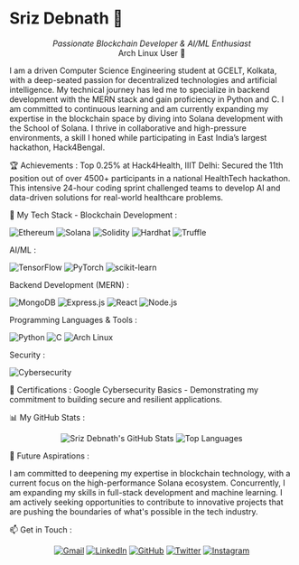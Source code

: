 <h1> Sriz Debnath 👋 </h1>
<p align="center">
<em>Passionate Blockchain Developer & AI/ML Enthusiast</em>
<br>
Arch Linux User 🐧
</p>
<p> I am a driven Computer Science Engineering student at GCELT, Kolkata, with a deep-seated passion for decentralized technologies and artificial intelligence. My technical journey has led me to specialize in backend development with the MERN stack and gain proficiency in Python and C. I am committed to continuous learning and am currently expanding my expertise in the blockchain space by diving into Solana development with the School of Solana.
I thrive in collaborative and high-pressure environments, a skill I honed while participating in East India’s largest hackathon, Hack4Bengal. </p>

<p>
🏆 Achievements :
Top 0.25% at Hack4Health, IIIT Delhi: Secured the 11th position out of over 4500+ participants in a national HealthTech hackathon. This intensive 24-hour coding sprint challenged teams to develop AI and data-driven solutions for real-world healthcare problems.
</p>
<p>
🔧 My Tech Stack - 
Blockchain Development :
</p>
<p>
<img src="https://img.shields.io/badge/Ethereum-3C3C3D?style=for-the-badge&logo=ethereum&logoColor=white" alt="Ethereum">
<img src="https://img.shields.io/badge/Solana-9945FF?style=for-the-badge&logo=solana&logoColor=white" alt="Solana">
<img src="https://img.shields.io/badge/Solidity-363636?style=for-the-badge&logo=solidity&logoColor=white" alt="Solidity">
<img src="https://img.shields.io/badge/Hardhat-D8E7FF?style=for-the-badge&logo=hardhat&logoColor=black" alt="Hardhat">
<img src="https://img.shields.io/badge/Truffle-3D3D3D?style=for-the-badge&logo=truffle-suite&logoColor=white" alt="Truffle">
</p>
AI/ML :
<p>
<img src="https://img.shields.io/badge/TensorFlow-FF6F00?style=for-the-badge&logo=tensorflow&logoColor=white" alt="TensorFlow">
<img src="https://img.shields.io/badge/PyTorch-EE4C2C?style=for-the-badge&logo=pytorch&logoColor=white" alt="PyTorch">
<img src="https://img.shields.io/badge/scikit--learn-F7931E?style=for-the-badge&logo=scikit-learn&logoColor=white" alt="scikit-learn">
</p>
Backend Development (MERN) :
<p>
<img src="https://img.shields.io/badge/MongoDB-47A248?style=for-the-badge&logo=mongodb&logoColor=white" alt="MongoDB">
<img src="https://img.shields.io/badge/Express.js-000000?style=for-the-badge&logo=express&logoColor=white" alt="Express.js">
<img src="https://img.shields.io/badge/React-20232A?style=for-the-badge&logo=react&logoColor=61DAFB" alt="React">
<img src="https://img.shields.io/badge/Node.js-339933?style=for-the-badge&logo=nodedotjs&logoColor=white" alt="Node.js">
</p>
Programming Languages & Tools :
<p>
<img src="https://img.shields.io/badge/Python-3776AB?style=for-the-badge&logo=python&logoColor=white" alt="Python">
<img src="https://img.shields.io/badge/C-A8B9CC?style=for-the-badge&logo=c&logoColor=white" alt="C">
<img src="https://img.shields.io/badge/Arch_Linux-1793D1?style=for-the-badge&logo=arch-linux&logoColor=white" alt="Arch Linux">
</p>
Security :
<p>
<img src="https://img.shields.io/badge/Cybersecurity-00758F?style=for-the-badge" alt="Cybersecurity">
</p>
<p>
📜 Certifications :
Google Cybersecurity Basics - Demonstrating my commitment to building secure and resilient applications.
</p>
<p>
📊 My GitHub Stats :
<p align="center">
<img src="https://github-readme-stats.vercel.app/api?username=Srizdebnath&show_icons=true&theme=radical" alt="Sriz Debnath's GitHub Stats">
<img src="https://github-readme-stats.vercel.app/api/top-langs/?username=Srizdebnath&layout=compact&theme=radical" alt="Top Languages">
</p>
</p>
🚀 Future Aspirations : 

I am committed to deepening my expertise in blockchain technology, with a current focus on the high-performance Solana ecosystem. Concurrently, I am expanding my skills in full-stack development and machine learning. I am actively seeking opportunities to contribute to innovative projects that are pushing the boundaries of what's possible in the tech industry.

📫 Get in Touch :
<p align="center">
<a href="mailto:srizd449@gmail.com"><img src="https://img.shields.io/badge/Gmail-D14836?style=for-the-badge&logo=gmail&logoColor=white" alt="Gmail"></a>
<a href="https://www.linkedin.com/in/srizdebnath"><img src="https://img.shields.io/badge/LinkedIn-0077B5?style=for-the-badge&logo=linkedin&logoColor=white" alt="LinkedIn"></a>
<a href="https://github.com/Srizdebnath"><img src="https://img.shields.io/badge/GitHub-181717?style=for-the-badge&logo=github&logoColor=white" alt="GitHub"></a>
<a href="https://x.com/Srizdebnath"><img src="https://img.shields.io/badge/Twitter-1DA1F2?style=for-the-badge&logo=twitter&logoColor=white" alt="Twitter"></a>
<a href="https://www.instagram.com/lenscapez_"><img src="https://img.shields.io/badge/Instagram-E4405F?style=for-the-badge&logo=instagram&logoColor=white" alt="Instagram"></a>
</p>
